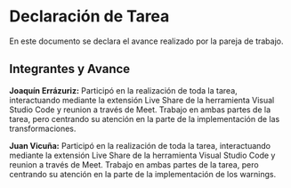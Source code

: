 # Declaración de Tarea

En este documento se declara el avance realizado por la pareja de trabajo.

## Integrantes y Avance

**Joaquín Errázuriz:** Participó en la realización de toda la tarea, interactuando mediante la extensión Live Share de la herramienta Visual Studio Code y reunion a través de Meet. Trabajo en ambas partes de la tarea, pero centrando su atención en la parte de la implementación de las transformaciones.

**Juan Vicuña:** Participó en la realización de toda la tarea, interactuando mediante la extensión Live Share de la herramienta Visual Studio Code y reunion a través de Meet. Trabajo en ambas partes de la tarea, pero centrando su atención en la parte de la implementación de los warnings.
